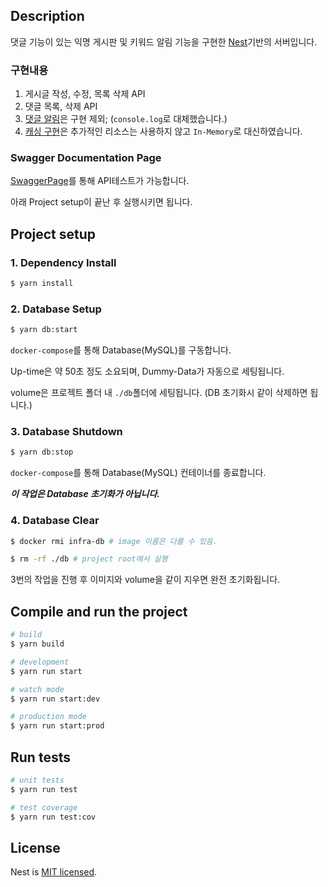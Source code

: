 ## Description

댓글 기능이 있는 익명 게시판 및 키워드 알림 기능을 구현한 [Nest](https://github.com/nestjs/nest)기반의 서버입니다.

### 구현내용

1. 게시글 작성, 수정, 목록 삭제 API 
2. 댓글 목록, 삭제 API
3. [댓글 알림](./src/common/alarm/alarm.service.ts)은 구현 제외; (`console.log`로 대체했습니다.)
4. [캐싱 구현](./src/app.module.ts)은 추가적인 리소스는 사용하지 않고 `In-Memory`로 대신하였습니다.

### Swagger Documentation Page

[SwaggerPage](http://localhost:3000/api)를 통해 API테스트가 가능합니다.

아래 Project setup이 끝난 후 실행시키면 됩니다.

## Project setup

### 1. Dependency Install

```bash
$ yarn install
```

### 2. Database Setup

```bash
$ yarn db:start
```

`docker-compose`를 통해 Database(MySQL)를 구동합니다.

Up-time은 약 50초 정도 소요되며, Dummy-Data가 자동으로 세팅됩니다. 

volume은 프로젝트 폴더 내 `./db`폴더에 세팅됩니다. (DB 초기화시 같이 삭제하면 됩니다.)

### 3. Database Shutdown

```bash
$ yarn db:stop
```

`docker-compose`를 통해 Database(MySQL) 컨테이너를 종료합니다.

***이 작업은 Database 초기화가 아닙니다.*** 

### 4. Database Clear

```bash
$ docker rmi infra-db # image 이름은 다를 수 있음.

$ rm -rf ./db # project root에서 실행
```

3번의 작업을 진행 후 이미지와 volume을 같이 지우면 완전 초기화됩니다. 

## Compile and run the project

```bash
# build
$ yarn build

# development
$ yarn run start

# watch mode
$ yarn run start:dev

# production mode
$ yarn run start:prod
```

## Run tests

```bash
# unit tests
$ yarn run test

# test coverage
$ yarn run test:cov
```

## License

Nest is [MIT licensed](https://github.com/nestjs/nest/blob/master/LICENSE).
